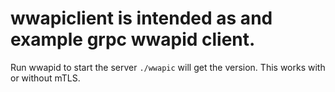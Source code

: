 # wwapiclient is intended as and example grpc wwapid client.
Run wwapid to start the server
```./wwapic``` will get the version.
This works with or without mTLS.